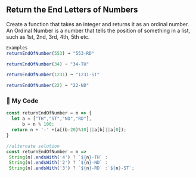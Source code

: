 ## Return the End Letters of Numbers

Create a function that takes an integer and returns it as an ordinal number. An Ordinal Number is a number that tells the position of something in a list, such as 1st, 2nd, 3rd, 4th, 5th etc.
```js
Examples
returnEndOfNumber(553) ➞ "553-RD"

returnEndOfNumber(34) ➞ "34-TH"

returnEndOfNumber(1231) ➞ "1231-ST"

returnEndOfNumber(22) ➞ "22-ND"
```
### :fallen_leaf: My Code
```js
const returnEndOfNumber = n => {
  let a = ["TH","ST","ND","RD"],
      b = n % 100;
  return n + '-' +(a[(b-20)%10]||a[b]||a[0]);
}

//alternate solution
const returnEndOfNumber = n =>
 String(n).endsWith('4') ? `${n}-TH` :
 String(n).endsWith('2') ? `${n}-ND` :
 String(n).endsWith('3') ? `${n}-RD` :`${n}-ST`;
```
